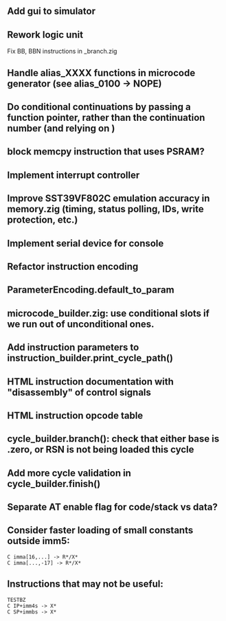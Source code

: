 ## Add gui to simulator

## Rework logic unit
Fix BB, BBN instructions in _branch.zig

## Handle alias_XXXX functions in microcode generator (see alias_0100 -> NOPE)
## Do conditional continuations by passing a function pointer, rather than the continuation number (and relying on )

## block memcpy instruction that uses PSRAM?

## Implement interrupt controller
## Improve SST39VF802C emulation accuracy in memory.zig (timing, status polling, IDs, write protection, etc.)
## Implement serial device for console

## Refactor instruction encoding
## ParameterEncoding.default_to_param

## microcode_builder.zig: use conditional slots if we run out of unconditional ones.
## Add instruction parameters to instruction_builder.print_cycle_path()
## HTML instruction documentation with "disassembly" of control signals
## HTML instruction opcode table

## cycle_builder.branch(): check that either base is .zero, or RSN is not being loaded this cycle
## Add more cycle validation in cycle_builder.finish()

## Separate AT enable flag for code/stack vs data?

## Consider faster loading of small constants outside imm5:
    C imma[16,...] -> R*/X*
    C imma[...,-17] -> R*/X*

## Instructions that may not be useful:
    TESTBZ
    C IP+imm4s -> X*
    C SP+immbs -> X*
